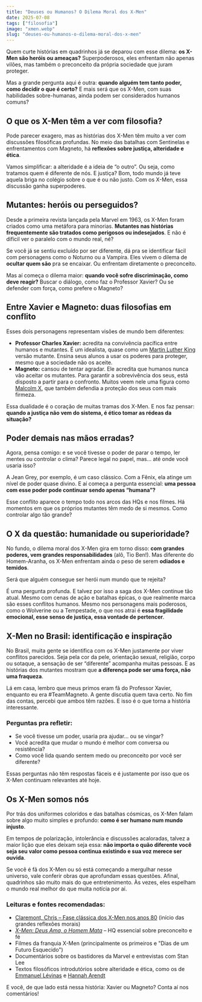 ```yaml
---
title: "Deuses ou Humanos? O Dilema Moral dos X-Men"
date: 2025-07-08
tags: ["filosofia"]
image: "xmen.webp"
slug: "deuses-ou-humanos-o-dilema-moral-dos-x-men"
---
```


Quem curte histórias em quadrinhos já se deparou com esse dilema: **os X-Men são heróis ou ameaças?** Superpoderosos, eles enfrentam não apenas vilões, mas também o preconceito da própria sociedade que juram proteger.

Mas a grande pergunta aqui é outra: **quando alguém tem tanto poder, como decidir o que é certo?** E mais será que os X-Men, com suas habilidades sobre-humanas, ainda podem ser considerados humanos comuns?

## O que os X-Men têm a ver com filosofia?

Pode parecer exagero, mas as histórias dos X-Men têm muito a ver com discussões filosóficas profundas. No meio das batalhas com Sentinelas e enfrentamentos com Magneto, há **reflexões sobre justiça, alteridade e ética**.

Vamos simplificar: a alteridade é a ideia de “o outro”. Ou seja, como tratamos quem é diferente de nós. E justiça? Bom, todo mundo já teve aquela briga no colégio sobre o que é ou não justo. Com os X-Men, essa discussão ganha superpoderes.

## Mutantes: heróis ou perseguidos?

Desde a primeira revista lançada pela Marvel em 1963, os X-Men foram criados como uma metáfora para minorias. **Mutantes nas histórias frequentemente são tratados como perigosos ou indesejados**. E não é difícil ver o paralelo com o mundo real, né?

Se você já se sentiu excluído por ser diferente, dá pra se identificar fácil com personagens como o Noturno ou a Vampira. Eles vivem o dilema de **ocultar quem são** pra se encaixar. Ou enfrentam diretamente o preconceito.

Mas aí começa o dilema maior: **quando você sofre discriminação, como deve reagir?** Buscar o diálogo, como faz o Professor Xavier? Ou se defender com força, como prefere o Magneto?

## Entre Xavier e Magneto: duas filosofias em conflito

Esses dois personagens representam visões de mundo bem diferentes:

*   **Professor Charles Xavier:** acredita na convivência pacífica entre humanos e mutantes. É um idealista, quase como um [Martin Luther King](https://pt.wikipedia.org/wiki/Martin_Luther_King_Jr.) versão mutante. Ensina seus alunos a usar os poderes para proteger, mesmo que a sociedade não os aceite.
*   **Magneto:** cansou de tentar agradar. Ele acredita que humanos nunca vão aceitar os mutantes. Para garantir a sobrevivência dos seus, está disposto a partir para o confronto. Muitos veem nele uma figura como [Malcolm X](https://pt.wikipedia.org/wiki/Malcolm_X), que também defendia a proteção dos seus com mais firmeza.

Essa dualidade é o coração de muitas tramas dos X-Men. E nos faz pensar: **quando a justiça não vem do sistema, é ético tomar as rédeas da situação?**

## Poder demais nas mãos erradas?

Agora, pensa comigo: e se você tivesse o poder de parar o tempo, ler mentes ou controlar o clima? Parece legal no papel, mas... até onde você usaria isso?

A Jean Grey, por exemplo, é um caso clássico. Com a Fênix, ela atinge um nível de poder quase divino. E aí começa a pergunta essencial: **uma pessoa com esse poder pode continuar sendo apenas “humana”?**

Esse conflito aparece o tempo todo nos arcos das HQs e nos filmes. Há momentos em que os próprios mutantes têm medo de si mesmos. Como controlar algo tão grande?

## O X da questão: humanidade ou superioridade?

No fundo, o dilema moral dos X-Men gira em torno disso: **com grandes poderes, vem grandes responsabilidades** (alô, Tio Ben!). Mas diferente do Homem-Aranha, os X-Men enfrentam ainda o peso de serem **odiados e temidos**.

Será que alguém consegue ser herói num mundo que te rejeita?

É uma pergunta profunda. E talvez por isso a saga dos X-Men continue tão atual. Mesmo com cenas de ação e batalhas épicas, o que realmente marca são esses conflitos humanos. Mesmo nos personagens mais poderosos, como o Wolverine ou a Tempestade, o que nos atrai é **essa fragilidade emocional, esse senso de justiça, essa vontade de pertencer**.

## X-Men no Brasil: identificação e inspiração

No Brasil, muita gente se identifica com os X-Men justamente por viver conflitos parecidos. Seja pela cor da pele, orientação sexual, religião, corpo ou sotaque, a sensação de ser “diferente” acompanha muitas pessoas. E as histórias dos mutantes mostram que **a diferença pode ser uma força, não uma fraqueza**.

Lá em casa, lembro que meus primos eram fã do Professor Xavier, enquanto eu era #TeamMagneto. A gente discutia quem tava certo. No fim das contas, percebi que ambos têm razões. E isso é o que torna a história interessante.

### Perguntas pra refletir:

*   Se você tivesse um poder, usaria pra ajudar... ou se vingar?
*   Você acredita que mudar o mundo é melhor com conversa ou resistência?
*   Como você lida quando sentem medo ou preconceito por você ser diferente?

Essas perguntas não têm respostas fáceis e é justamente por isso que os X-Men continuam relevantes até hoje.

## Os X-Men somos nós

Por trás dos uniformes coloridos e das batalhas cósmicas, os X-Men falam sobre algo muito simples e profundo: **como é ser humano num mundo injusto**.

Em tempos de polarização, intolerância e discussões acaloradas, talvez a maior lição que eles deixam seja essa: **não importa o quão diferente você seja seu valor como pessoa continua existindo e sua voz merece ser ouvida**.

Se você é fã dos X-Men ou só está começando a mergulhar nesse universo, vale conferir obras que aprofundam essas questões. Afinal, quadrinhos são muito mais do que entretenimento. Às vezes, eles espelham o mundo real melhor do que muita notícia por aí.

### Leituras e fontes recomendadas:

*   [Claremont, Chris – Fase clássica dos X-Men nos anos 80](https://amzn.to/4kqP8Ym) (início das grandes reflexões morais)
*   _[X-Men: Deus Ama, o Homem Mata](https://panini.com.br/x-men-deus-ama-o-homem-mata-marvel-graphic-novel)_ – HQ essencial sobre preconceito e fé
*   Filmes da franquia X-Men (principalmente os primeiros e "Dias de um Futuro Esquecido")
*   Documentários sobre os bastidores da Marvel e entrevistas com Stan Lee
*   Textos filosóficos introdutórios sobre alteridade e ética, como os de [Emmanuel Lévinas](https://en.wikipedia.org/wiki/Emmanuel_Levinas) e [Hannah Arendt](https://en.wikipedia.org/wiki/Hannah_Arendt)

E você, de que lado está nessa história: Xavier ou Magneto? Conta aí nos comentários!